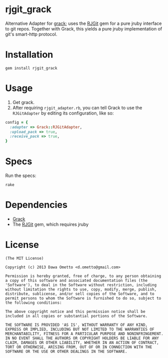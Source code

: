 rjgit_grack
===========

Alternative Adapter for [grack](http://github.com/schacon/grack); uses the [RJGit](http://github.com/repotag/rjgit) gem for a pure jruby interface to git repos. Together with Grack, this yields a pure jruby implementation of git's smart-http protocol.

Installation
===========

 `gem install rjgit_grack`

Usage
===========

1. Get grack.
2. After requiring `rjgit_adapter.rb`, you can tell Grack to use the `RJGitAdapter` by editing its configuration, like so:

```ruby
config = {
  :adapter => Grack::RJGitAdapter,
  :upload_pack => true,
  :receive_pack => true,
}
```

Specs
======

Run the specs:

`rake`

Dependencies
===========

- [Grack](http://github.com/schacon/grack)
- The [RJGit](http://github.com/repotag/rjgit) gem, which requires jruby

License
========================
	(The MIT License)

	Copyright (c) 2013 Dawa Ometto <d.ometto@gmail.com>

	Permission is hereby granted, free of charge, to any person obtaining
	a copy of this software and associated documentation files (the
	'Software'), to deal in the Software without restriction, including
	without limitation the rights to use, copy, modify, merge, publish,
	distribute, sublicense, and/or sell copies of the Software, and to
	permit persons to whom the Software is furnished to do so, subject to
	the following conditions:

	The above copyright notice and this permission notice shall be
	included in all copies or substantial portions of the Software.

	THE SOFTWARE IS PROVIDED 'AS IS', WITHOUT WARRANTY OF ANY KIND,
	EXPRESS OR IMPLIED, INCLUDING BUT NOT LIMITED TO THE WARRANTIES OF
	MERCHANTABILITY, FITNESS FOR A PARTICULAR PURPOSE AND NONINFRINGEMENT.
	IN NO EVENT SHALL THE AUTHORS OR COPYRIGHT HOLDERS BE LIABLE FOR ANY
	CLAIM, DAMAGES OR OTHER LIABILITY, WHETHER IN AN ACTION OF CONTRACT,
	TORT OR OTHERWISE, ARISING FROM, OUT OF OR IN CONNECTION WITH THE
	SOFTWARE OR THE USE OR OTHER DEALINGS IN THE SOFTWARE.
